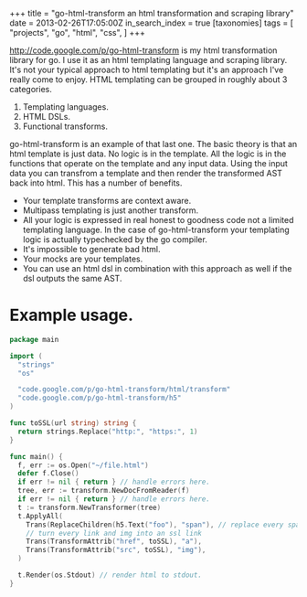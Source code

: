 +++
title = "go-html-transform an html transformation and scraping library"
date = 2013-02-26T17:05:00Z
in_search_index = true
[taxonomies]
tags = [
  "projects",
	"go",
	"html",
	"css",
]
+++

http://code.google.com/p/go-html-transform is my html transformation library for go. I use it as an html templating language and scraping library. It's not your typical approach to html templating but it's an approach I've really come to enjoy. HTML templating can be grouped in roughly about 3 categories.

1. Templating languages.
1. HTML DSLs.
1. Functional transforms.

go-html-transform is an example of that last one. The basic theory is that an html template is just data. No logic is in the template. All the logic is in the functions that operate on the template and any input data. Using the input data you can transfrom a template and then render the transformed AST back into html. This has a number of benefits.

* Your template transforms are context aware.
* Multipass templating is just another transform.
* All your logic is expressed in real honest to goodness code not a limited templating language. In the case of go-html-transform your templating logic is actually typechecked by the go compiler.
* It's impossible to generate bad html.
* Your mocks are your templates.
* You can use an html dsl in combination with this approach as well if the dsl outputs the same AST.

Example usage.
=======

``` go
package main

import (
  "strings"
  "os"

  "code.google.com/p/go-html-transform/html/transform"
  "code.google.com/p/go-html-transform/h5"
)

func toSSL(url string) string {
  return strings.Replace("http:", "https:", 1)
}

func main() {
  f, err := os.Open("~/file.html")
  defer f.Close()
  if err != nil { return } // handle errors here.
  tree, err := transform.NewDocFromReader(f)
  if err != nil { return } // handle errors here.
  t := transform.NewTransformer(tree)
  t.ApplyAll(
    Trans(ReplaceChildren(h5.Text("foo"), "span"), // replace every span tags contents with foo
    // turn every link and img into an ssl link
    Trans(TransformAttrib("href", toSSL), "a"),
    Trans(TransformAttrib("src", toSSL), "img"),
  )

  t.Render(os.Stdout) // render html to stdout.
}
```
